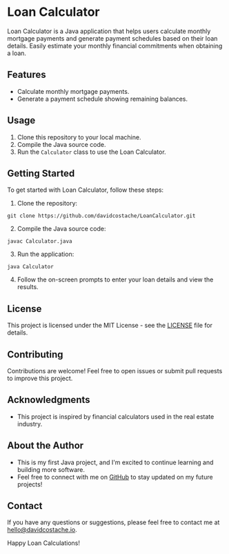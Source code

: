 # Loan Calculator

Loan Calculator is a Java application that helps users calculate monthly mortgage payments and generate payment schedules based on their loan details. Easily estimate your monthly financial commitments when obtaining a loan.

## Features

- Calculate monthly mortgage payments.
- Generate a payment schedule showing remaining balances.

## Usage

1. Clone this repository to your local machine.
2. Compile the Java source code.
3. Run the `Calculator` class to use the Loan Calculator.

## Getting Started

To get started with Loan Calculator, follow these steps:

1. Clone the repository:
```
git clone https://github.com/davidcostache/LoanCalculator.git
```

2. Compile the Java source code:
```
javac Calculator.java
```
3. Run the application:
```
java Calculator
```
4. Follow the on-screen prompts to enter your loan details and view the results.

## License

This project is licensed under the MIT License - see the [LICENSE](LICENSE) file for details.

## Contributing

Contributions are welcome! Feel free to open issues or submit pull requests to improve this project.

## Acknowledgments

- This project is inspired by financial calculators used in the real estate industry.

## About the Author

- This is my first Java project, and I'm excited to continue learning and building more software.
- Feel free to connect with me on [GitHub](https://github.com/davidcostache) to stay updated on my future projects!

## Contact

If you have any questions or suggestions, please feel free to contact me at hello@davidcostache.io.

Happy Loan Calculations!


